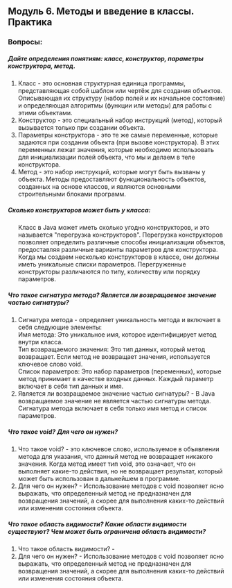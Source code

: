 <h2> Модуль 6. Методы и введение в классы. Практика </h2>

<h3> Вопросы:  </h3> 
<h5> Дайте определения понятиям: класс, конструктор, параметры конструктора, метод. </h5>
<ol>
<li> Класс - это основная структурная единица программы, представляющая собой шаблон или чертёж для создания объектов. Описывающая их структуру (набор полей и их начальное состояние) и определяющая алгоритмы (функции или методы) для работы с этими объектами. </li>
<li> Конструктор - это специальный набор инструкций (метод), который вызывается только при создании объекта. </li>
<li> Параметры конструктора - это те же самые переменные, которые задаются при создании объекта (при вызове конструктора). В этих переменных лежат значения, которые необходимо использовать для инициализации полей объекта, что мы и делаем в теле конструктора. </li>
<li> Метод - это набор инструкций, которые могут быть вызваны у объекта. Методы предоставляют функциональность объектов, созданных на основе классов, и являются основными строительными блоками программ.</li>
</ol>

<h5> Сколько конструкторов может быть у класса: </h5>
<ol> Класс в Java может иметь сколько угодно конструкторов, и это называется "перегрузка конструкторов". Перегрузка конструкторов позволяет определить различные способы инициализации объектов, предоставляя различные варианты параметров для конструктора. <br> Когда мы создаем несколько конструкторов в классе, они должны иметь уникальные списки параметров. Перегруженные конструкторы различаются по типу, количеству или порядку параметров.</ol>

<h5> Что такое сигнатура метода? Является ли возвращаемое значение частью сигнатуры? </h5>
<ol>
<li> Сигнатура метода - определяет уникальность метода и включает в себя следующие элементы: <br>
     Имя метода: Это уникальное имя, которое идентифицирует метод внутри класса.<br>
     Тип возвращаемого значения: Это тип данных, который метод возвращает. Если метод не возвращает значения, используется ключевое слово void.<br>
     Список параметров: Это набор параметров (переменных), которые метод принимает в качестве входных данных. Каждый параметр включает в себя тип данных и имя. </li>
<li> Является ли возвращаемое значение частью сигнатуры? - В Java возвращаемое значение не является частью сигнатуры метода. Сигнатура метода включает в себя только имя метод и список параметров.</li>
</ol>

<h5> Что такое void? Для чего он нужен? </h5>
<ol>
<li> Что такое void?  - это ключевое слово, используемое в объявлении метода для указания, что данный метод не возвращает никакого значения. Когда метод имеет тип void, это означает, что он выполняет какие-то действия, но не возвращает результат, который может быть использован в дальнейшем в программе. </li>
<li> Для чего он нужен? - Использование методов с void позволяет ясно выражать, что определенный метод не предназначен для возвращения значений, а скорее для выполнения каких-то действий или изменения состояния объекта.</li>
</ol>

<h5> Что такое область видимости? Какие области видимости существуют? Чем может быть ограничена область видимости? </h5>
<ol>
<li> Что такое область видимости? -  </li>
<li> Для чего он нужен? - Использование методов с void позволяет ясно выражать, что определенный метод не предназначен для возвращения значений, а скорее для выполнения каких-то действий или изменения состояния объекта.</li>
</ol>